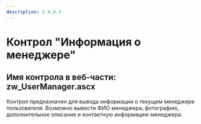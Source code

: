 ```yaml
---
description: 2.4.9.3
---
```


# Контрол "Информация о менеджере"

## Имя контрола в веб-части: zw\_UserManager.ascx

Контрол предназначен для вывода информации о текущем менеджере пользователя. Возможно вывести ФИО менеджера, фотографию, дополнительное описание и контактную информацию менеджера.

